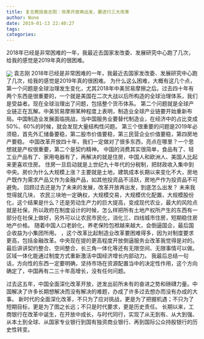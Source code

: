 ```yaml
---
title: 复旦教授袁志刚：改革开放再出发，要进行三大改革
author: None
date: 2019-01-13 22:40:27
tags: 
categories: 
---
```

2018年已经是非常困难的一年，我最近去国家发改委、发展研究中心跑了几次，给我的感觉是2019年真的很困难。
<!-- more -->
<img align="center" border="0" src="https://imgcdn.yicai.com/uppics/images/2019/01/e905c632da73b2e976d9790f7c700ea4.jpg" />
袁志刚
2018年已经是非常困难的一年，我最近去国家发改委、发展研究中心跑了几次，给我的感觉是2019年真的很困难。
为什么这么困难，大概有这几个点，第一个问题是全球治理发生变化，尤其2018年中美贸易摩擦之后。过去四十年有两个东西是很重要的，一个就是美国在二次大战以后所构造的全球治理体系，我们是受益者。现在全球治理出了问题，包括整个货币体系。
第二个问题就是全球产业链正在瓦解。中美贸易摩擦某种程度上表明，制造业全球产业链要开始重新布局。中国制造业发展面临挑战，当中国服务业要替代制造业，在经济中的占比变成50%、60%的时候，就会发现大量结构性问题。
第三个很重要的问题是2019年必须稳，首先外汇储备要稳，第二股市价值要稳，第三民营企业价值要稳，第四房地产要稳。
中国改革开放四十年，我们一定做对了很多东西，亮点在哪里？一个思想就是产权很重要，第二个是契约精神。
中国的消费其实很简单，食品有了、轻工业产品有了、家用电器有了，再解决的就是住房，中国人和欧洲人、美国人比起来更喜欢住房。
住房一旦启动就是上世纪九十年代的分税制，把财政收入集中到中央。房价为什么大规模上涨？主要就是土地，建筑成本长期以来变化不大，房地产既作为需求产品又作为金融产品，如其他投资品不活跃，房地产作为投资品不可避免。
回顾过去还是为了未来的发展，改革开放再出发，到底怎么出发？
未来我觉得就几块，
农民三块地一定确权，大规模交易，大规模优化配置，大规模股份化，这个结果是什么？还是劳动生产力的巨大提高，变成现代农业，最大的风险点就是社保，所以政府在制度设计的时候，怎么样把所有土地产权所产生的东西有一部分在社保上做好，另外可以让农民市民化，消化三、四线城市住房，短期稳住房地产价格。
随着中国人口老龄化，养老保险包袱越来越大，会倒逼国企，最后国企收益为小集团所用。
，这个改革比起制造业改革要困难得多，因为对制度要求更高，包括金融改革。中央现在提的更高程度开放倒逼服务业改革我觉得是对的。
最后讲讲契约整合、空间整合，长三角一体化等还有无限空间、无限事情可以做。区域一体化能通过制度方式重新激活中国经济增长内部动力。
我最后总结一句话，方向性的东西一定要明确，坚持市场在资源配置当中的决定性作用，这个方向确定了，中国再有二三十年高增长，没有任何问题。
 
 
 
过去这五年，中国全面深化改革开放，迸发出前所未有的奋进之势和磅礴力量。中国解决了许多长期想解决而没有解决的难题，办成了许多过去想办而没有办成的大事。
新时代的全面深化改革，不只为了应对挑战，更是为了把握机遇；不只为了短期目标，更是为了图之长远；不只是时代要求，更是历史责任。
长期以来，工商银行在改革中诞生，在开放中成长，与时代同行，实现了从无到有、从大到强、从本土到全球、从国家专业银行到国有独资商业银行、再到国际公众持股银行的历史性转变。

